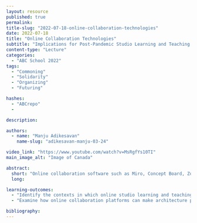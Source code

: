 ```yaml
---
layout: resource
published: true
permalink:
title-slug: "2022-07-18-online-collaboration-technologies"
date: 2022-07-18
title: "Online Collaboration Technologies"
subtitle: "Implications for Post-Pandemic Studio Learning and Teaching Practices"
content-type: "Lecture"
categories:
  - "ABC School 2022"
tags:
  - "Commoning"
  - "Solidarity"
  - "Organizing"
  - "Futuring"

hashes:
  - "ABCrepo"
  -

description:

authors:
  - name: "Manju Adikesavan"
    name-slug: "adikesavan-manju-03-24"

video_link: "https://www.youtube.com/watch?v=MsRgfYs10TI"
main_image_alt: "Image of Canada"

abstract:
  short: "Online collaboration software such as Miro, Concept Board, Zoom, and Skype replaced face-to-face studio teaching and learning during the COVID-19 pandemic. This workshop draws on participants' lived experience of remote studio learning and/or teaching during the pandemic"
  long:

learning-outcomes:
  - "Identify the contexts in which online studio learning and teaching practices will endure beyond the pandemic"
  - "​Examine how online collaboration platforms can make architecture pedagogy and learning more accessible, embedded in the real world, and globally connected."

bibliography:
---
```


​
